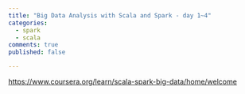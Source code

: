 ```yaml
---
title: "Big Data Analysis with Scala and Spark - day 1~4"
categories: 
  - spark
  - scala
comments: true
published: false

---
```

https://www.coursera.org/learn/scala-spark-big-data/home/welcome

